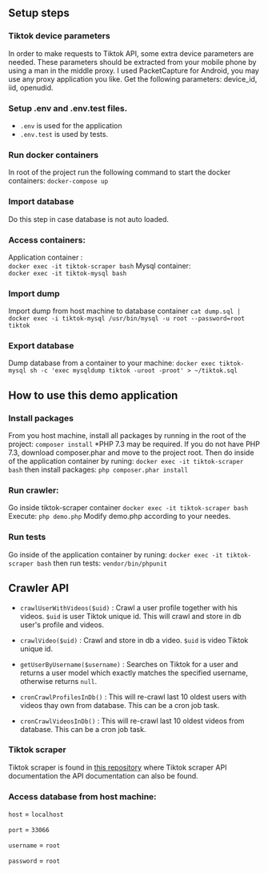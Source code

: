 ## Setup steps

### Tiktok device parameters
In order to make requests to Tiktok API, some extra device parameters are needed. These parameters should be extracted from your mobile phone by using a man in the middle proxy. I used PacketCapture for Android, you may use any proxy application you like. Get the following parameters: device_id, iid, openudid.

### Setup .env and .env.test files.
- `.env` is used for the application
- `.env.test` is used by tests.

### Run docker containers
In root of the project run the following command to start the docker containers:
`docker-compose up`

### Import database
Do this step in case database is not auto loaded.

### Access containers:
Application container :  
`docker exec -it tiktok-scraper bash`
Mysql container:  
`docker exec -it tiktok-mysql bash`

### Import dump 
Import dump from host machine to database container
`cat dump.sql | docker exec -i tiktok-mysql /usr/bin/mysql -u root --password=root tiktok`

### Export database
Dump database from a container to your machine:
`docker exec tiktok-mysql sh -c 'exec mysqldump tiktok -uroot -proot' > ~/tiktok.sql`


## How to use this demo application

### Install packages
From you host machine, install all packages by running in the root of the project:
`composer install`
*PHP 7.3 may be required. If you do not have PHP 7.3, download composer.phar and move to the project root. 
Then do inside of the application container by runing:
`docker exec -it tiktok-scraper bash`
then install packages:
`php composer.phar install`

### Run crawler:
Go inside tiktok-scraper container
`docker exec -it tiktok-scraper bash`
Execute:
`php demo.php`
Modify demo.php according to your needes.


### Run tests
 Go inside of the application container by runing:
`docker exec -it tiktok-scraper bash`
then run tests:
`vendor/bin/phpunit`

## Crawler API
- `crawlUserWithVideos($uid)` : Crawl a user profile together with his videos. `$uid` is user Tiktok unique id. This will crawl and store in db user's profile and videos.
- `crawlVideo($uid)` : Crawl and store in db a video. `$uid` is video Tiktok unique id.

- `getUserByUsername($username)` : Searches on Tiktok for a user and returns a user model which exactly matches the specified username, otherwise returns `null`.

- `cronCrawlProfilesInDb()` : This will re-crawl last 10 oldest users with videos thay own from database. This can be a cron job task. 

- `cronCrawlVideosInDb()` : This will re-crawl last 10 oldest videos from database. This can be a cron job task.

### Tiktok scraper
Tiktok scraper is found in [this repository](https://github.com/snuzi/tiktok-scraper-php) where Tiktok scraper API documentation the API documentation can also be found.


### Access database from host machine:
`host` = `localhost`

`port` = `33066`

`username` = `root`

`password` = `root`

